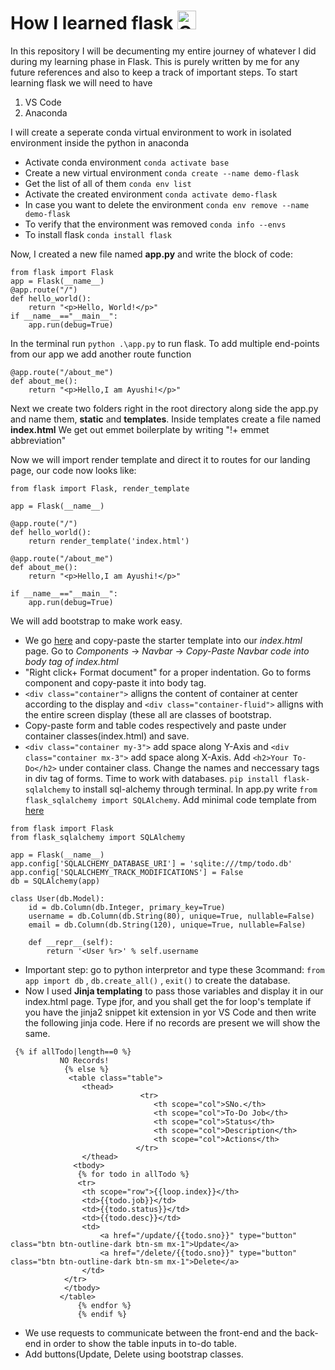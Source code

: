 # How I learned flask <img alt="GIF" src="https://github.com/TheDudeThatCode/TheDudeThatCode/blob/master/Assets/happy.gif" width="30" height="30" />

In this repository I will be decumenting my entire journey of whatever I did during my learning phase in Flask. This is purely written by me for any future references and also to keep a track of important steps. 
To start learning flask we will need to have 
1. VS Code
2. Anaconda 

I will create a seperate conda virtual environment to work in isolated environment inside the python in anaconda
- Activate conda environment `conda activate base`
- Create a new virtual environment `conda create --name demo-flask `
- Get the list of all of them `conda env list`
- Activate the created environment `conda activate demo-flask`
- In case you want to delete the environment `conda env remove --name demo-flask`
- To verify that the environment was removed `conda info --envs`
- To install flask `conda install flask`

Now, I created a new file named **app.py** and write the block of code:
```
from flask import Flask
app = Flask(__name__)
@app.route("/")
def hello_world():
    return "<p>Hello, World!</p>"
if __name__=="__main__":
    app.run(debug=True)
```
In the terminal run `python .\app.py` to run flask. To add multiple end-points from our app we add another route function
```
@app.route("/about_me")
def about_me():
    return "<p>Hello,I am Ayushi!</p>"
```
Next we create two folders right in the root directory along side the app.py and name them, **static** and **templates**. Inside templates create a file named **index.html**
We get out emmet boilerplate by writing "!+ emmet abbreviation"

Now we will import render template and direct it to routes for our landing page, our code now looks like:
```
from flask import Flask, render_template

app = Flask(__name__)

@app.route("/")
def hello_world():
    return render_template('index.html')

@app.route("/about_me")
def about_me():
    return "<p>Hello,I am Ayushi!</p>"

if __name__=="__main__":
    app.run(debug=True)
```    
We will add bootstrap to make work easy.
- We go [here](https://getbootstrap.com/docs/5.1/getting-started/introduction/) and copy-paste the starter template into our *index.html* page. Go to *Components* -> *Navbar* -> *Copy-Paste Navbar code into body tag of index.html*
- "Right click+ Format document" for a proper indentation. Go to forms component and copy-paste it into body tag.
- `<div class="container">` alligns the content of container at center according to the display and `<div class="container-fluid">` alligns with the entire screen display (these all are classes of bootstrap. 
- Copy-paste form and table codes respectively and paste under container classes(index.html) and save. 
- `<div class="container my-3">` add space along Y-Axis and `<div class="container mx-3">` add space along X-Axis. Add `<h2>Your To-Do</h2>` under container class. Change the names and neccessary tags in div tag of forms. 
Time to work with databases. `pip install flask-sqlalchemy` to install sql-alchemy through terminal. In app.py write `from flask_sqlalchemy import SQLAlchemy`. Add minimal code template from [here](https://flask-sqlalchemy.palletsprojects.com/en/2.x/quickstart/)
```
from flask import Flask
from flask_sqlalchemy import SQLAlchemy

app = Flask(__name__)
app.config['SQLALCHEMY_DATABASE_URI'] = 'sqlite:///tmp/todo.db'
app.config['SQLALCHEMY_TRACK_MODIFICATIONS'] = False
db = SQLAlchemy(app)

class User(db.Model):
    id = db.Column(db.Integer, primary_key=True)
    username = db.Column(db.String(80), unique=True, nullable=False)
    email = db.Column(db.String(120), unique=True, nullable=False)

    def __repr__(self):
        return '<User %r>' % self.username
```
- Important step: go to python interpretor and type these 3command: `from app import db` , `db.create_all()` , `exit()` to create the database. 
- Now I used **Jinja templating** to pass those variables and display it in our index.html page. Type jfor, and you shall get the for loop's template if you have the jinja2 snippet kit extension in yor VS Code and then write the following jinja code. Here if no records are present we will show the same.
```
 {% if allTodo|length==0 %}
           NO Records!
            {% else %}
             <table class="table">
                <thead>
                             <tr>
                                <th scope="col">SNo.</th>
                                <th scope="col">To-Do Job</th>
                                <th scope="col">Status</th>
                                <th scope="col">Description</th>
                                <th scope="col">Actions</th>
                            </tr>
                </thead>
              <tbody>
               {% for todo in allTodo %}
               <tr>
                <th scope="row">{{loop.index}}</th>
                <td>{{todo.job}}</td>
                <td>{{todo.status}}</td>
                <td>{{todo.desc}}</td>
                <td>
                    <a href="/update/{{todo.sno}}" type="button" class="btn btn-outline-dark btn-sm mx-1">Update</a>
                    <a href="/delete/{{todo.sno}}" type="button" class="btn btn-outline-dark btn-sm mx-1">Delete</a>
                </td>
            </tr>
            </tbody>
           </table>    
               {% endfor %}
               {% endif %}
```
- We use requests to communicate between the front-end and the back-end in order to show the table inputs in to-do table. 
- Add buttons(Update, Delete using bootstrap classes. 
